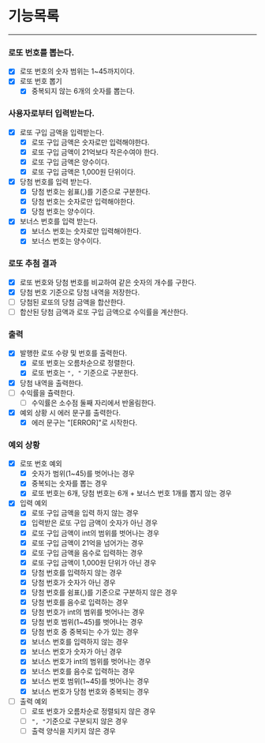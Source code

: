 # 기능목록

---

### 로또 번호를 뽑는다.

- [x] 로또 번호의 숫자 범위는 1~45까지이다.
- [x] 로또 번호 뽑기
    - [x] 중복되지 않는 6개의 숫자를 뽑는다.

### 사용자로부터 입력받는다.

- [x] 로또 구입 금액을 입력받는다. 
    - [x] 로또 구입 금액은 숫자로만 입력해야한다.
    - [x] 로또 구입 금액이 21억보다 작은수여야 한다.
    - [x] 로또 구입 금액은 양수이다.
    - [x] 로또 구입 금액은 1,000원 단위이다.
- [x] 당첨 번호를 입력 받는다.
    - [x] 당첨 번호는 쉼표(,)를 기준으로 구분한다.
    - [x] 당첨 번호는 숫자로만 입력해야한다.
    - [x] 당첨 번호는 양수이다.
- [x] 보너스 번호를 입력 받는다.
    - [x] 보너스 번호는 숫자로만 입력해야한다.
    - [x] 보너스 번호는 양수이다.

### 로또 추첨 결과

- [x] 로또 번호와 당첨 번호를 비교하여 같은 숫자의 개수를 구한다.
- [x] 당첨 번호 기준으로 당첨 내역을 저장한다.
- [ ] 당첨된 로또의 당첨 금액을 합산한다.
- [ ] 합산된 당첨 금액과 로또 구입 금액으로 수익률을 계산한다.

### 출력

- [x] 발행한 로또 수량 및 번호를 출력한다.
    - [x] 로또 번호는 오름차순으로 정렬한다.
    - [x] 로또 번호는 `", "` 기준으로 구분한다.
- [x] 당첨 내역을 출력한다.
- [ ] 수익률을 츌력한다.
    - [ ] 수익률은 소수점 둘째 자리에서 반올림한다.
- [x] 예외 상황 시 에러 문구를 출력한다.
    - [x] 에러 문구는 "[ERROR]"로 시작한다.

### 예외 상황

- [x] 로또 번호 예외
    - [x] 숫자가 범위(1~45)를 벗어나는 경우
    - [x] 중복되는 숫자를 뽑는 경우
    - [x] 로또 번호는 6개, 당첨 번호는 6개 + 보너스 번호 1개를 뽑지 않는 경우
- [x] 입력 예외
    - [x] 로또 구입 금액을 입력 하지 않는 경우
    - [x] 입력받은 로또 구입 금액이 숫자가 아닌 경우
    - [x] 로또 구입 금액이 int의 범위를 벗어나는 경우
    - [x] 로또 구입 금액이 21억을 넘어가는 경우
    - [x] 로또 구입 금액을 음수로 입력하는 경우
    - [x] 로또 구입 금액이 1,000원 단위가 아닌 경우
    - [x] 당첨 번호를 입력하지 않는 경우
    - [x] 당첨 번호가 숫자가 아닌 경우
    - [x] 당첨 번호를 쉼표(,)를 기준으로 구분하지 않은 경우
    - [x] 당첨 번호를 음수로 입력하는 경우
    - [x] 당첨 번호가 int의 범위를 벗어나는 경우
    - [x] 당첨 번호 범위(1~45)를 벗어나는 경우
    - [x] 당첨 번호 중 중복되는 수가 있는 경우
    - [x] 보너스 번호를 입력하지 않는 경우
    - [x] 보너스 번호가 숫자가 아닌 경우
    - [x] 보너스 번호가 int의 범위를 벗어나는 경우
    - [x] 보너스 번호를 음수로 입력하는 경우
    - [x] 보너스 번호 범위(1~45)를 벗어나는 경우 
    - [x] 보너스 번호가 당첨 번호와 중복되는 경우
- [ ] 출력 예외
    - [ ] 로또 번호가 오름차순로 정렬되지 않은 경우
    - [ ] `", "`기준으로 구분되지 않은 경우
    - [ ] 출력 양식을 지키지 않은 경우

